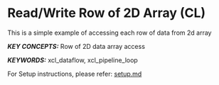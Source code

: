 Read/Write Row of 2D Array (CL)
======================

This is a simple example of accessing each row of data from 2d array

***KEY CONCEPTS:*** Row of 2D data array access

***KEYWORDS:*** xcl_dataflow, xcl_pipeline_loop


For Setup instructions, please refer: [setup.md][]

[setup.md]: setup.md

